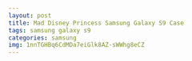 ```yaml
---
layout: post
title: Mad Disney Princess Samsung Galaxy S9 Case
tags: samsung galaxy s9
categories: samsung
img: 1nnTGHBq6CdMDa7eiGlk8AZ-sWWhg8eCZ
---
```

